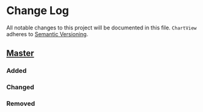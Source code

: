 # Change Log
All notable changes to this project will be documented in this file.
`ChartView` adheres to [Semantic Versioning](http://semver.org/).

## [Master](https://github.com/nathanlanza/ChartView)
### Added

### Changed

### Removed
